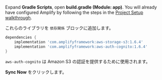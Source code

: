 Expand **Gradle Scripts**, open **build.gradle (Module: app)**. You will already have configured Amplify by following the steps in the [Project Setup walkthrough](~/lib/project-setup/create-application.md).

これらのライブラリを `依存関係` ブロックに追加します。
```groovy
dependencies {
    implementation 'com.amplifyframework:aws-storage-s3:1.6.4'
    implementation 'com.amplifyframework:aws-auth-cognito:1.6.4'
}
```

`aws-auth-cognito` は Amazon S3 の認証を提供するために使用されます。

**Sync Now** をクリックします。
